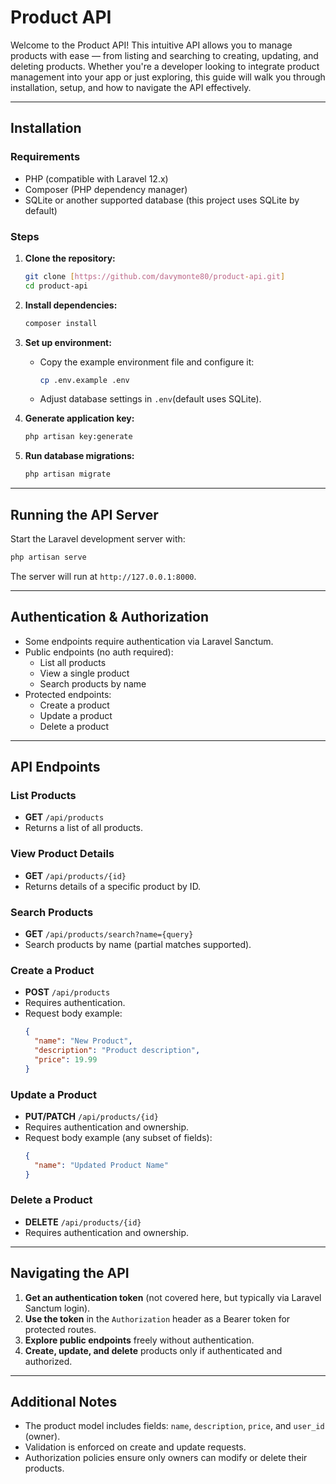 # Product API

Welcome to the Product API! This intuitive API allows you to manage products with ease — from listing and searching to creating, updating, and deleting products. Whether you're a developer looking to integrate product management into your app or just exploring, this guide will walk you through installation, setup, and how to navigate the API effectively.

---

## Installation

### Requirements
- PHP (compatible with Laravel 12.x)
- Composer (PHP dependency manager)
- SQLite or another supported database (this project uses SQLite by default)

### Steps

1. **Clone the repository:**
   ```bash
   git clone [https://github.com/davymonte80/product-api.git]
   cd product-api
   ```

2. **Install dependencies:**
   ```bash
   composer install
   ```

3. **Set up environment:**
   - Copy the example environment file and configure it:
     ```bash
     cp .env.example .env
     ```
   - Adjust database settings in `.env`(default uses SQLite).

4. **Generate application key:**
   ```bash
   php artisan key:generate
   ```

5. **Run database migrations:**
   ```bash
   php artisan migrate
   ```

---

## Running the API Server

Start the Laravel development server with:

```bash
php artisan serve
```

The server will run at `http://127.0.0.1:8000`.

---

## Authentication & Authorization

- Some endpoints require authentication via Laravel Sanctum.
- Public endpoints (no auth required):  
  - List all products  
  - View a single product  
  - Search products by name
- Protected endpoints:
  - Create a product  
  - Update a product 
  - Delete a product 

---

## API Endpoints

### List Products

- **GET** `/api/products`  
- Returns a list of all products.

### View Product Details

- **GET** `/api/products/{id}`  
- Returns details of a specific product by ID.

### Search Products

- **GET** `/api/products/search?name={query}`  
- Search products by name (partial matches supported).

### Create a Product

- **POST** `/api/products`  
- Requires authentication.  
- Request body example:
  ```json
  {
    "name": "New Product",
    "description": "Product description",
    "price": 19.99
  }
  ```

### Update a Product

- **PUT/PATCH** `/api/products/{id}`  
- Requires authentication and ownership.  
- Request body example (any subset of fields):
  ```json
  {
    "name": "Updated Product Name"
  }
  ```

### Delete a Product

- **DELETE** `/api/products/{id}`  
- Requires authentication and ownership.

---

## Navigating the API

1. **Get an authentication token** (not covered here, but typically via Laravel Sanctum login).
2. **Use the token** in the `Authorization` header as a Bearer token for protected routes.
3. **Explore public endpoints** freely without authentication.
4. **Create, update, and delete** products only if authenticated and authorized.

---

## Additional Notes

- The product model includes fields: `name`, `description`, `price`, and `user_id` (owner).
- Validation is enforced on create and update requests.
- Authorization policies ensure only owners can modify or delete their products.
